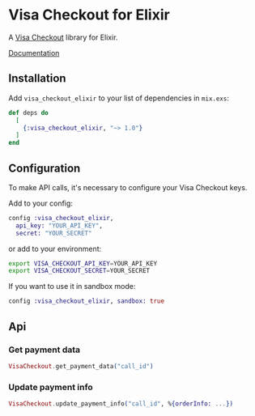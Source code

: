# Visa Checkout for Elixir

A [Visa Checkout](https://developer.visa.com/capabilities/visa_checkout) library for Elixir.

[Documentation](http://hexdocs.pm/visa_checkout_elixir)

## Installation

Add `visa_checkout_elixir` to your list of dependencies in `mix.exs`:

```elixir
def deps do
  [
    {:visa_checkout_elixir, "~> 1.0"}
  ]
end
```

## Configuration

To make API calls, it's necessary to configure your Visa Checkout keys.

Add to your config:
```elixir
config :visa_checkout_elixir,
  api_key: "YOUR_API_KEY",
  secret: "YOUR_SECRET"
```
or add to your environment:
```bash
export VISA_CHECKOUT_API_KEY=YOUR_API_KEY
export VISA_CHECKOUT_SECRET=YOUR_SECRET
```

If you want to use it in sandbox mode:
```elixir
config :visa_checkout_elixir, sandbox: true
```

## Api

### Get payment data

```elixir
VisaCheckout.get_payment_data("call_id")
```

### Update payment info

```elixir
VisaCheckout.update_payment_info("call_id", %{orderInfo: ...})
```
